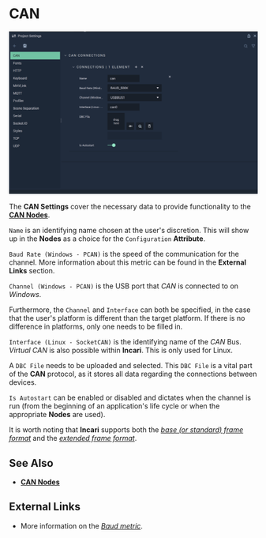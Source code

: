# CAN


![The CAN Settings.](../../.gitbook/assets/projectsettingscan20231.png)

The **CAN Settings** cover the necessary data to provide functionality to the [**CAN Nodes**](../../toolbox/communication/can/README.md).

`Name` is an identifying name chosen at the user's discretion. This will show up in the **Nodes** as a choice for the `Configuration` **Attribute**.

`Baud Rate (Windows - PCAN)` is the speed of the communication for the channel. More information about this metric can be found in the **External Links** section.

`Channel (Windows - PCAN)` is the USB port that _CAN_ is connected to on _Windows_.

Furthermore, the `Channel` and `Interface` can both be specified, in the case that the user's platform is different than the target platform. If there is no difference in platforms, only one needs to be filled in.

`Interface (Linux - SocketCAN)` is the identifying name of the _CAN_ Bus. _Virtual CAN_ is also possible within **Incari**. This is only used for Linux.

A `DBC File` needs to be uploaded and selected. This `DBC File` is a vital part of the **CAN** protocol, as it stores all data regarding the connections between devices.

`Is Autostart` can be enabled or disabled and dictates when the channel is run (from the beginning of an application's life cycle or when the appropriate **Nodes** are used).

<!-- Please note that this version of **Incari** only supports the [*base (or standard) frame format*](https://en.wikipedia.org/wiki/CAN_bus#Base_frame_format). -->

It is worth noting that **Incari** supports both the [*base (or standard) frame format*](https://en.wikipedia.org/wiki/CAN_bus#Base_frame_format) and the [*extended frame format*](https://en.wikipedia.org/wiki/CAN_bus#Extended_frame_format).


## See Also

* [**CAN Nodes**](../toolbox/communication/can/)

## External Links

* More information on the [_Baud metric_](https://en.wikipedia.org/wiki/Baud).